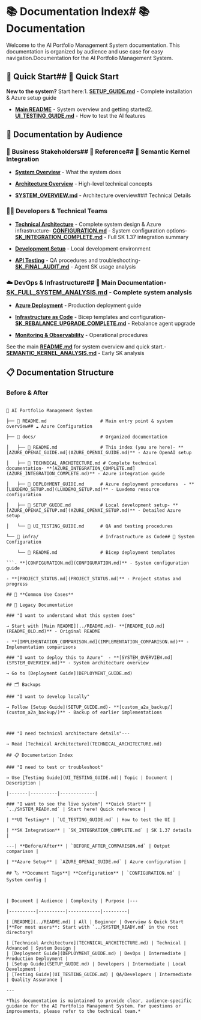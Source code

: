 # 📚 Documentation Index# 📚 Documentation



Welcome to the AI Portfolio Management System documentation. This documentation is organized by audience and use case for easy navigation.Documentation for the AI Portfolio Management System.



## 🚀 Quick Start## 🚀 Quick Start



**New to the system?** Start here:1. **[SETUP_GUIDE.md](SETUP_GUIDE.md)** - Complete installation & Azure setup guide  

- [**Main README**](../README.md) - System overview and getting started2. **[UI_TESTING_GUIDE.md](UI_TESTING_GUIDE.md)** - How to test the AI features



## 📖 Documentation by Audience



### 👥 **Business Stakeholders**## 📖 Reference## 🧠 Semantic Kernel Integration

- [**System Overview**](../README.md#system-overview) - What the system does



- [**Architecture Overview**](TECHNICAL_ARCHITECTURE.md#system-overview) - High-level technical concepts

- **[SYSTEM_OVERVIEW.md](SYSTEM_OVERVIEW.md)** - Architecture overview### Technical Details

### 🧑‍💻 **Developers & Technical Teams**

- [**Technical Architecture**](TECHNICAL_ARCHITECTURE.md) - Complete system design & Azure infrastructure- **[CONFIGURATION.md](CONFIGURATION.md)** - System configuration options- **[SK_INTEGRATION_COMPLETE.md](SK_INTEGRATION_COMPLETE.md)** - Full SK 1.37 integration summary

- [**Development Setup**](SETUP_GUIDE.md) - Local development environment

- [**API Testing**](UI_TESTING_GUIDE.md) - QA procedures and troubleshooting- **[SK_FINAL_AUDIT.md](SK_FINAL_AUDIT.md)** - Agent SK usage analysis



### ☁️ **DevOps & Infrastructure**## 🔗 Main Documentation- **[SK_FULL_SYSTEM_ANALYSIS.md](SK_FULL_SYSTEM_ANALYSIS.md)** - Complete system analysis

- [**Azure Deployment**](DEPLOYMENT_GUIDE.md) - Production deployment guide

- [**Infrastructure as Code**](../infra/README.md) - Bicep templates and configuration- **[SK_REBALANCE_UPGRADE_COMPLETE.md](SK_REBALANCE_UPGRADE_COMPLETE.md)** - Rebalance agent upgrade

- [**Monitoring & Observability**](TECHNICAL_ARCHITECTURE.md#monitoring--observability) - Operational procedures

See the main **[README.md](../README.md)** for system overview and quick start.- **[SEMANTIC_KERNEL_ANALYSIS.md](SEMANTIC_KERNEL_ANALYSIS.md)** - Early SK analysis

## 📋 **Documentation Structure**

### Before & After

```- **[BEFORE_AFTER_COMPARISON.md](BEFORE_AFTER_COMPARISON.md)** - Visual comparison of old vs new output

📁 AI Portfolio Management System

├── 📄 README.md                    # Main entry point & system overview## ☁️ Azure Configuration

├── 📁 docs/                        # Organized documentation

│   ├── 📄 README.md                # This index (you are here)- **[AZURE_OPENAI_GUIDE.md](AZURE_OPENAI_GUIDE.md)** - Azure OpenAI setup

│   ├── 📄 TECHNICAL_ARCHITECTURE.md # Complete technical documentation- **[AZURE_INTEGRATION_COMPLETE.md](AZURE_INTEGRATION_COMPLETE.md)** - Azure integration guide

│   ├── 📄 DEPLOYMENT_GUIDE.md      # Azure deployment procedures  - **[LUXDEMO_SETUP.md](LUXDEMO_SETUP.md)** - Luxdemo resource configuration

│   ├── 📄 SETUP_GUIDE.md           # Local development setup- **[AZURE_OPENAI_SETUP.md](AZURE_OPENAI_SETUP.md)** - Detailed Azure setup

│   └── 📄 UI_TESTING_GUIDE.md      # QA and testing procedures

└── 📁 infra/                       # Infrastructure as Code## 🔧 System Configuration

    └── 📄 README.md                # Bicep deployment templates

```- **[CONFIGURATION.md](CONFIGURATION.md)** - System configuration guide

- **[PROJECT_STATUS.md](PROJECT_STATUS.md)** - Project status and progress

## 🎯 **Common Use Cases**

## 📖 Legacy Documentation

### "I want to understand what this system does"

→ Start with [Main README](../README.md)- **[README_OLD.md](README_OLD.md)** - Original README

- **[IMPLEMENTATION_COMPARISON.md](IMPLEMENTATION_COMPARISON.md)** - Implementation comparisons

### "I want to deploy this to Azure"  - **[SYSTEM_OVERVIEW.md](SYSTEM_OVERVIEW.md)** - System architecture overview

→ Go to [Deployment Guide](DEPLOYMENT_GUIDE.md)

## 🗂️ Backups

### "I want to develop locally"

→ Follow [Setup Guide](SETUP_GUIDE.md)- **[custom_a2a_backup/](custom_a2a_backup/)** - Backup of earlier implementations



### "I need technical architecture details"---

→ Read [Technical Architecture](TECHNICAL_ARCHITECTURE.md)

## 📋 Documentation Index

### "I need to test or troubleshoot"

→ Use [Testing Guide](UI_TESTING_GUIDE.md)| Topic | Document | Description |

|-------|----------|-------------|

### "I want to see the live system"| **Quick Start** | `../SYSTEM_READY.md` | Start here! Quick reference |

| **UI Testing** | `UI_TESTING_GUIDE.md` | How to test the UI |

| **SK Integration** | `SK_INTEGRATION_COMPLETE.md` | SK 1.37 details |

---| **Before/After** | `BEFORE_AFTER_COMPARISON.md` | Output comparison |

| **Azure Setup** | `AZURE_OPENAI_GUIDE.md` | Azure configuration |

## 🏷️ **Document Tags**| **Configuration** | `CONFIGURATION.md` | System config |



| Document | Audience | Complexity | Purpose |---

|----------|----------|------------|---------|

| [README](../README.md) | All | Beginner | Overview & Quick Start |**For most users**: Start with `../SYSTEM_READY.md` in the root directory!

| [Technical Architecture](TECHNICAL_ARCHITECTURE.md) | Technical | Advanced | System Design |
| [Deployment Guide](DEPLOYMENT_GUIDE.md) | DevOps | Intermediate | Production Deployment |
| [Setup Guide](SETUP_GUIDE.md) | Developers | Intermediate | Local Development |
| [Testing Guide](UI_TESTING_GUIDE.md) | QA/Developers | Intermediate | Quality Assurance |

---

*This documentation is maintained to provide clear, audience-specific guidance for the AI Portfolio Management System. For questions or improvements, please refer to the technical team.*